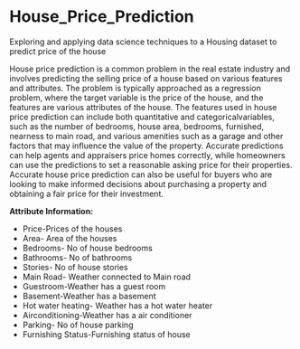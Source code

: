 # House_Price_Prediction
Exploring and applying data science techniques to a Housing dataset to predict price of the house

House price prediction is a common problem in the real estate industry and involves predicting the selling price of a house based on various features and attributes. 
The problem is typically approached as a regression problem, where the target variable is the price of the house, and the features are various attributes of 
the house. The features used in house price prediction can include both quantitative and categoricalvariables, such as the number of bedrooms, house area, 
bedrooms, furnished, nearness to main road, and various amenities such as a garage and other factors that may influence the value of the property. 
Accurate predictions can help agents and appraisers price homes correctly, while homeowners can use the predictions to set a reasonable asking price for their 
properties. Accurate house price prediction can also be useful for buyers who are looking to make informed decisions about purchasing a property and obtaining 
a fair price for their investment.

**Attribute Information:**
  - Price-Prices of the houses
  - Area- Area of the houses
  - Bedrooms- No of house bedrooms
  - Bathrooms- No of bathrooms
  - Stories- No of house stories
  - Main Road- Weather connected to Main road
  - Guestroom-Weather has a guest room
  - Basement-Weather has a basement
  - Hot water heating- Weather has a hot water heater
  - Airconditioning-Weather has a air conditioner
  - Parking- No of house parking
  - Furnishing Status-Furnishing status of house
